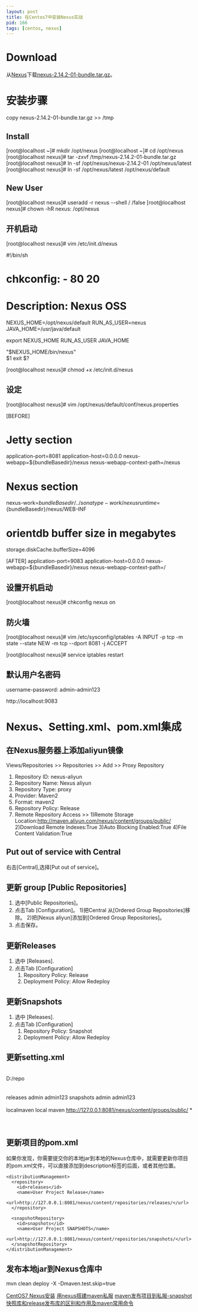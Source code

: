 ```yaml
---
layout: post
title: 在Centos7中安装Nexus实战
pid: 166
tags: [centos, nexus]
---
```

# Download

从[Nexus](http://www.sonatype.org/nexus/)下载[nexus-2.14.2-01-bundle.tar.gz](https://sonatype-download.global.ssl.fastly.net/nexus/oss/nexus-2.14.2-01-bundle.tar.gz)。

# 安装步骤

copy nexus-2.14.2-01-bundle.tar.gz >> /tmp

## Install
[root@localhost ~]# mkdir /opt/nexus
[root@localhost ~]# cd /opt/nexus
[root@localhost nexus]# tar -zxvf /tmp/nexus-2.14.2-01-bundle.tar.gz 
[root@localhost nexus]# ln -sf /opt/nexus/nexus-2.14.2-01 /opt/nexus/latest
[root@localhost nexus]# ln -sf /opt/nexus/latest /opt/nexus/default


## New User
[root@localhost nexus]# useradd -r nexus --shell /	/false
[root@localhost nexus]# chown -hR nexus: /opt/nexus

## 开机启动
[root@localhost nexus]# vim /etc/init.d/nexus

#!/bin/sh

# chkconfig: - 80 20
# Description: Nexus OSS

NEXUS_HOME=/opt/nexus/default
RUN_AS_USER=nexus
JAVA_HOME=/usr/java/default

export NEXUS_HOME RUN_AS_USER JAVA_HOME

"$NEXUS_HOME/bin/nexus"\
$1
exit $?


[root@localhost nexus]# chmod +x /etc/init.d/nexus


## 设定

[root@localhost nexus]# vim /opt/nexus/default/conf/nexus.properties

[BEFORE]

# Jetty section
application-port=8081
application-host=0.0.0.0
nexus-webapp=${bundleBasedir}/nexus
nexus-webapp-context-path=/nexus

# Nexus section
nexus-work=${bundleBasedir}/../sonatype-work/nexus
runtime=${bundleBasedir}/nexus/WEB-INF

# orientdb buffer size in megabytes
storage.diskCache.bufferSize=4096



[AFTER]
application-port=9083
application-host=0.0.0.0
nexus-webapp=${bundleBasedir}/nexus
nexus-webapp-context-path=/

## 设置开机启动

[root@localhost nexus]# chkconfig nexus on



## 防火墙
[root@localhost nexus]# vim /etc/sysconfig/iptables
-A INPUT -p tcp -m state --state NEW -m tcp --dport 8081 -j ACCEPT

[root@localhost nexus]# service iptables restart




## 默认用户名密码
username-password:
admin-admin123

http://localhost:9083

  


# Nexus、Setting.xml、pom.xml集成

## 在Nexus服务器上添加aliyun镜像

Views/Repositories >> Repositories >> Add >> Proxy Repository

1. Repository ID: nexus-aliyun
2. Repository Name: Nexus aliyun
3. Repository Type: proxy
4. Provider: Maven2
5. Format: maven2
6. Repository Policy: Release
7. Remote Repository Access >>
	1)Remote Storage Location:http://maven.aliyun.com/nexus/content/groups/public/
	2)Download Remote Indexes:True
	3)Auto Blocking Enabled:True
	4)File Content Validation:True

## Put out of service with Central

右击[Central],选择[Put out of service]。

## 更新 group [Public Repositories]
1. 选中[Public Repositories]。
2. 点击Tab [Configuration]。
	1)把Central 从[Ordered Group Repositories]移除。
	2)把[Nexus aliyun]添加到[Ordered Group Repositories]。
3. 点击保存。

## 更新Releases
1. 选中 [Releases].
2. 点击Tab [Configuration]
	1) Repository Policy: Release
	2) Deployment Policy: Allow Redeploy


## 更新Snapshots
1. 选中 [Releases].
2. 点击Tab [Configuration]
	1) Repository Policy: Snapshot
	2) Deployment Policy: Allow Redeploy

## 更新setting.xml
<?xml version="1.0" encoding="UTF-8"?>  
  
<settings xmlns="http://maven.apache.org/SETTINGS/1.0.0"   
		  xmlns:xsi="http://www.w3.org/2001/XMLSchema-instance"   
		  xsi:schemaLocation="http://maven.apache.org/SETTINGS/1.0.0 http://maven.apache.org/xsd/settings-1.0.0.xsd">  
  <localRepository>D:/repo</localRepository>  
  <pluginGroups></pluginGroups>  
  <proxies></proxies>
  <servers>  
	  <server>
		<id>releases</id>
		<username>admin</username>
		<password>admin123</password>
	  </server>
	  <server>
		<id>snapshots</id>
		<username>admin</username>
		<password>admin123</password>
	  </server>
  </servers>  
  <mirrors>  
	<mirror>
		<id>localmaven</id>
		<name>local maven</name>
		<url>http://127.0.0.1:8081/nexus/content/groups/public/</url>
		<mirrorOf>*</mirrorOf>        
	</mirror>
  </mirrors>  
  <profiles></profiles>  
</settings>

## 更新项目的pom.xml

如果你发现，你需要提交你的本地jar到本地的Nexus仓库中，就需要更新你项目的pom.xml文件，可以直接添加到description标签的后面，或者其他位置。

	<distributionManagement>
	  <repository>
		<id>releases</id>
		<name>User Project Release</name>
		<url>http://127.0.0.1:8081/nexus/content/repositories/releases/</url>
	  </repository>

	  <snapshotRepository>
		<id>snapshots</id>
		<name>User Project SNAPSHOTS</name>
		<url>http://127.0.0.1:8081/nexus/content/repositories/snapshots/</url>
	  </snapshotRepository>
	</distributionManagement>

## 发布本地jar到Nexus仓库中

mvn clean deploy -X -Dmaven.test.skip=true




[CentOS7 Nexus安装](http://www.cnblogs.com/tjpanda88/p/4306148.html)
[用nexus搭建maven私服](http://www.blogjava.net/xiaomage234/archive/2012/11/22/391770.html)
[maven发布项目到私服-snapshot快照库和release发布库的区别和作用及maven常用命令](http://www.cnblogs.com/rwxwsblog/p/6029636.html)

